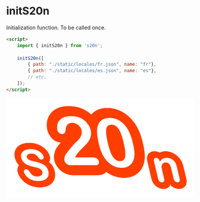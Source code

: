 # initS20n

Initialization function. To be called once.

```html
<script>
    import { initS20n } from 's20n';

    initS20n([
        { path: "./static/locales/fr.json", name: "fr"},
        { path: "./static/locales/es.json", name: "es"},
        // etc.
    ]);
</script>
```

![S20n Icon](./static/s20n.svg "S20n Icon")
